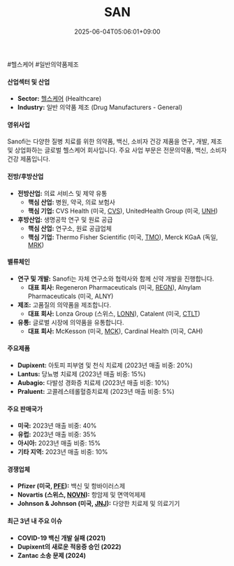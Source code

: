 ﻿---
title: "SAN"
date: 2025-06-04T05:06:01+09:00
lastmod: 2025-06-04T05:06:01+09:00
type: docs
sidebar:
  open: true
weight: 768
---
<div style="display:none">
  <meta property="article:published_time" content="2025-06-03T20:06:01Z" />
  <meta property="article:modified_time" content="2025-06-03T20:06:01Z" />
</div>
#헬스케어 #일반의약품제조

#### 산업섹터 및 산업

- **Sector:** [헬스케어](/industry-study/2산업헬스케어/) (Healthcare)
- **Industry:** 일반 의약품 제조 (Drug Manufacturers - General)

#### 영위사업

Sanofi는 다양한 질병 치료를 위한 의약품, 백신, 소비자 건강 제품을 연구, 개발, 제조 및 상업화하는 글로벌 헬스케어 회사입니다. 주요 사업 부문은 전문의약품, 백신, 소비자 건강 제품입니다.

#### 전방/후방산업

- **전방산업:** 의료 서비스 및 제약 유통
    - **핵심 산업:** 병원, 약국, 의료 보험사
    - **핵심 기업:** CVS Health (미국, [CVS](/company-analysis/cvs/)), UnitedHealth Group (미국, [UNH](/company-analysis/unh/))
- **후방산업:** 생명공학 연구 및 원료 공급
    - **핵심 산업:** 연구소, 원료 공급업체
    - **핵심 기업:** Thermo Fisher Scientific (미국, [TMO](/company-analysis/tmo/)), Merck KGaA (독일, [MRK](/company-analysis/mrk/))

#### 밸류체인

- **연구 및 개발:** Sanofi는 자체 연구소와 협력사와 함께 신약 개발을 진행합니다.
    - **대표 회사:** Regeneron Pharmaceuticals (미국, [REGN](/company-analysis/regn/)), Alnylam Pharmaceuticals (미국, ALNY)
- **제조:** 고품질의 의약품을 제조합니다.
    - **대표 회사:** Lonza Group (스위스, [LONN](/company-analysis/lonn/)), Catalent (미국, [CTLT](/company-analysis/ctlt/))
- **유통:** 글로벌 시장에 의약품을 유통합니다.
    - **대표 회사:** McKesson (미국, [MCK](/company-analysis/mck/)), Cardinal Health (미국, CAH)

#### 주요제품

- **Dupixent:** 아토피 피부염 및 천식 치료제 (2023년 매출 비중: 20%)
- **Lantus:** 당뇨병 치료제 (2023년 매출 비중: 15%)
- **Aubagio:** 다발성 경화증 치료제 (2023년 매출 비중: 10%)
- **Praluent:** 고콜레스테롤혈증치료제 (2023년 매출 비중: 5%)

#### 주요 판매국가

- **미국:** 2023년 매출 비중: 40%
- **유럽:** 2023년 매출 비중: 35%
- **아시아:** 2023년 매출 비중: 15%
- **기타 지역:** 2023년 매출 비중: 10%

#### 경쟁업체

- **Pfizer (미국, [PFE](/company-analysis/pfe/)):** 백신 및 항바이러스제
- **Novartis (스위스, [NOVN](/company-analysis/novn/)):** 항암제 및 면역억제제
- **Johnson & Johnson (미국, [JNJ](/company-analysis/jnj/)):** 다양한 치료제 및 의료기기

#### 최근 3년 내 주요 이슈

- **COVID-19 백신 개발 실패 (2021)**
- **Dupixent의 새로운 적응증 승인 (2022)**
- **Zantac 소송 문제 (2024)**
